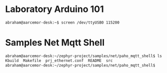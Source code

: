 # Laboratory Arduino 101

```sh
abraham@aarcemor-desk:~$ screen /dev/ttyUSB0 115200
```


# Samples Net Mqtt Shell

```sh
abraham@aarcemor-desk:~/zephyr-project/samples/net/paho_mqtt_shell$ ls
Kbuild  Makefile  prj_ethernet.conf  README  src
abraham@aarcemor-desk:~/zephyr-project/samples/net/paho_mqtt_shell$ 
```

